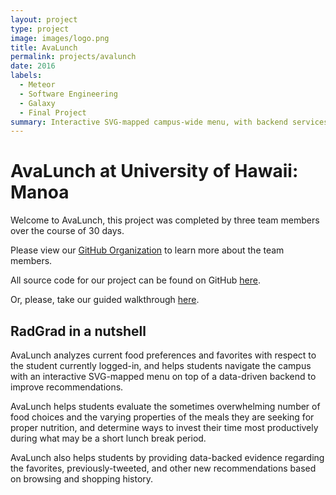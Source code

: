 ```yaml
---
layout: project
type: project
image: images/logo.png
title: AvaLunch
permalink: projects/avalunch
date: 2016
labels:
  - Meteor
  - Software Engineering
  - Galaxy
  - Final Project
summary: Interactive SVG-mapped campus-wide menu, with backend services for favorites and recommendations, as well as, twitter intergration.
---
```


# AvaLunch at University of Hawaii: Manoa

Welcome to AvaLunch, this project was completed by three team members over the course of 30 days.

Please view our [GitHub Organization](https://github.com/avalunch) to learn more about the team members.

All source code for our project can be found on GitHub [here](https://github.com/Avalunch/Avalunch).

Or, please, take our guided walkthrough [here](https://avalunch.github.io).

## RadGrad in a nutshell

AvaLunch analyzes current food preferences and favorites with respect to the student currently logged-in, and helps students navigate the campus with an interactive SVG-mapped menu on top of a data-driven backend to improve recommendations.


AvaLunch helps  students evaluate the sometimes overwhelming number of food choices and the varying properties of the meals they are seeking for proper nutrition, and determine ways to invest their time most productively during what may be a short lunch break period.

AvaLunch also helps students by providing data-backed evidence regarding the favorites, previously-tweeted, and other new recommendations based on browsing and shopping history.
